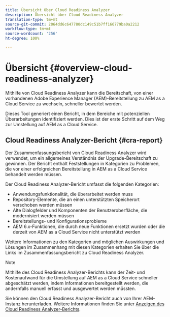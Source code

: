 ```yaml
---
title: Übersicht über Cloud Readiness Analyzer
description: Übersicht über Cloud Readiness Analyzer
translation-type: tm+mt
source-git-commit: 2064dd6c647780dc149c51b7ff166779ba0a2212
workflow-type: tm+mt
source-wordcount: '256'
ht-degree: 100%

---
```



# Übersicht {#overview-cloud-readiness-analyzer}

Mithilfe von Cloud Readiness Analyzer kann die Bereitschaft, von einer vorhandenen Adobe Experience Manager (AEM)-Bereitstellung zu AEM as a Cloud Service zu wechseln, schneller bewertet werden.

Dieses Tool generiert einen Bericht, in dem Bereiche mit potenziellen Überarbeitungen identifiziert werden. Dies ist der erste Schritt auf dem Weg zur Umstellung auf AEM as a Cloud Service.

## Cloud Readiness Analyzer-Bericht {#cra-report}

Der Zusammenfassungsbericht von Cloud Readiness Analyzer wird verwendet, um ein allgemeines Verständnis der Upgrade-Bereitschaft zu gewinnen. Der Bericht enthält Feststellungen in Kategorien zu Problemen, die vor einer erfolgreichen Bereitstellung in AEM as a Cloud Service behandelt werden müssen.

Der Cloud Readiness Analyzer-Bericht umfasst die folgenden Kategorien:

* Anwendungsfunktionalität, die überarbeitet werden muss
* Repository-Elemente, die an einen unterstützten Speicherort verschoben werden müssen
* Alte Dialogfelder und Komponenten der Benutzeroberfläche, die modernisiert werden müssen
* Bereitstellungs- und Konfigurationsprobleme
* AEM 6.x-Funktionen, die durch neue Funktionen ersetzt wurden oder die derzeit von AEM as a Cloud Service nicht unterstützt werden

Weitere Informationen zu den Kategorien und möglichen Auswirkungen und Lösungen im Zusammenhang mit diesen Kategorien erhalten Sie über die Links im Zusammenfassungsbericht zu Cloud Readiness Analyzer.

>[!NOTE]
>Mithilfe des Cloud Readiness Analyzer-Berichts kann der Zeit- und Kostenaufwand für die Umstellung auf AEM as a Cloud Service schneller abgeschätzt werden, indem Informationen bereitgestellt werden, die andernfalls manuell erfasst und ausgewertet werden müssten.

Sie können den Cloud Readiness Analyzer-Bericht auch von Ihrer AEM-Instanz herunterladen. Weitere Informationen finden Sie unter [Anzeigen des Cloud Readiness Analyzer-Berichts](/help/move-to-cloud-service/cloud-readiness-analyzer/using-cloud-readiness-analyzer.md#viewing-report).